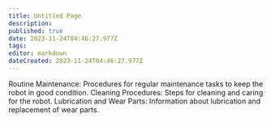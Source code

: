 ```yaml
---
title: Untitled Page
description: 
published: true
date: 2023-11-24T04:46:27.977Z
tags: 
editor: markdown
dateCreated: 2023-11-24T04:46:27.977Z
---
```


Routine Maintenance: Procedures for regular maintenance tasks to keep the robot in good condition.
Cleaning Procedures: Steps for cleaning and caring for the robot.
Lubrication and Wear Parts: Information about lubrication and replacement of wear parts.